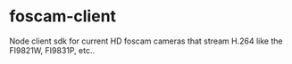 # foscam-client
Node client sdk for current HD foscam cameras that stream H.264 like the FI9821W, FI9831P, etc..
